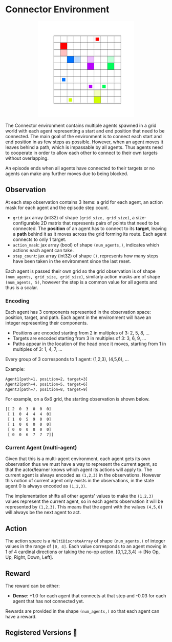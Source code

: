 # Connector Environment

<p align="center">
        <img src="../env_anim/connector.gif" width="300"/>
</p>

The Connector environment contains multiple agents spawned in a grid world with each agent representing a start and end position that need to be connected. The main goal of the environment is to connect each start and end position in as few steps as possible. However, when an agent moves it leaves behind a path, which is impassable by all agents. Thus agents need to cooperate in order to allow each other to connect to their own targets without overlapping.

An episode ends when all agents have connected to their targets or no agents can make any further moves due to being blocked.

## Observation

At each step observation contains 3 items: a grid for each agent, an action mask for each agent and the episode step count.

 - `grid`: jax array (int32) of shape `(grid_size, grid_size)`, a size-configurable 2D matrix that represents pairs of points that need to be connected. The **position** of an agent has to connect to its **target**, leaving a **path** behind it as it moves across the grid forming its route. Each agent connects to only 1 target.
 - `action_mask`: jax array (bool) of shape `(num_agents,)`, indicates which actions each agent can take.
 - `step_count`: jax array (int32) of shape `()`, represents how many steps have been taken in the environment since the last reset.

Each agent is passed their own grid so the grid observation is of shape `(num_agents, grid_size, grid_size)`, similarly action masks are of shape `(num_agents, 5)`, however the step is a common value for all agents and thus is a scalar.


### Encoding
Each agent has 3 components represented in the observation space: position, target, and path. Each agent in the environment will have an integer representing their components.

 - Positions are encoded starting from 2 in multiples of 3: 2, 5, 8, …
 - Targets are encoded starting from 3 in multiples of 3: 3, 6, 9, …
 - Paths appear in the location of the head once it moves, starting from 1 in multiples of 3: 1, 4, 7, …

Every group of 3 corresponds to 1 agent: (1,2,3), (4,5,6), …

Example:
```
Agent1[path=1, position=2, target=3]
Agent2[path=4, position=5, target=6]
Agent3[path=7, position=8, target=9]
```

For example, on a 6x6 grid, the starting observation is shown below.

```
[[ 2  0  3  0  0  0]
 [ 1  0  4  4  4  0]
 [ 1  0  5  9  0  0]
 [ 1  0  0  0  0  0]
 [ 0  0  0  8  0  0]
 [ 0  0  6  7  7  7]]
```

### Current Agent (multi-agent)

Given that this is a multi-agent environment, each agent gets its own observation thus we must have a way to represent the current agent, so that the actor/learner knows which agent its actions will apply to. The current agent is always encoded as `(1,2,3)` in the observations. However this notion of current agent only exists in the observations, in the state agent 0 is always encoded as `(1,2,3)`.

The implementation shifts all other agents' values to make the `(1,2,3)` values represent the current agent, so in each agents observation it will be represented by `(1,2,3)`.
This means that the agent with the values `(4,5,6)` will always be the next agent to act.

## Action

The action space is a `MultiDiscreteArray` of shape `(num_agents,)` of integer values in the range of `[0, 4]`. Each value corresponds to an agent moving in 1 of 4 cardinal directions or taking the no-op action. [0,1,2,3,4] -> [No Op, Up, Right, Down, Left].

## Reward

The reward can be either:
- **Dense**: +1.0 for each agent that connects at that step and -0.03 for each agent that has not connected yet.

Rewards are provided in the shape `(num_agents,)` so that each agent can have a reward.



## Registered Versions 📖

